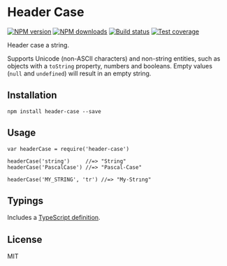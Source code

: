 Header Case
===========

[![NPM version](https://img.shields.io/npm/v/header-case.svg?style=flat)](https://npmjs.org/package/header-case) [![NPM downloads](https://img.shields.io/npm/dm/header-case.svg?style=flat)](https://npmjs.org/package/header-case) [![Build status](https://img.shields.io/travis/blakeembrey/header-case.svg?style=flat)](https://travis-ci.org/blakeembrey/header-case) [![Test coverage](https://img.shields.io/coveralls/blakeembrey/header-case.svg?style=flat)](https://coveralls.io/r/blakeembrey/header-case?branch=master)

Header case a string.

Supports Unicode (non-ASCII characters) and non-string entities, such as objects with a `toString` property, numbers and booleans. Empty values (`null` and `undefined`) will result in an empty string.

Installation
------------

    npm install header-case --save

Usage
-----

    var headerCase = require('header-case')

    headerCase('string')     //=> "String"
    headerCase('PascalCase') //=> "Pascal-Case"

    headerCase('MY_STRING', 'tr') //=> "My-Strıng"

Typings
-------

Includes a [TypeScript definition](header-case.d.ts).

License
-------

MIT
